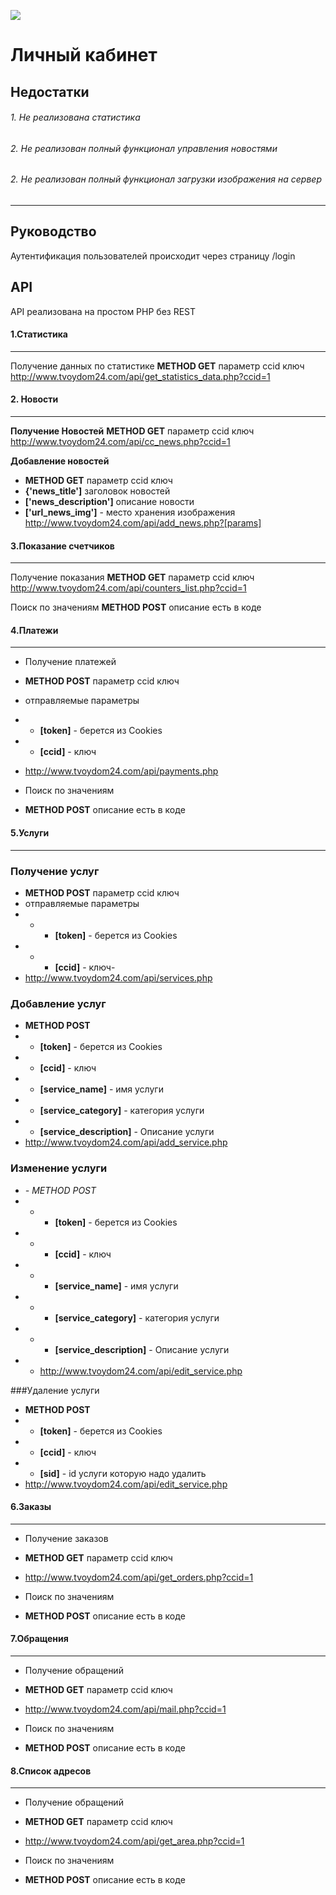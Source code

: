 ![](http://www.tvoydom24.com/img/logo.png)

# Личный кабинет 
Недостатки
------------


###### 1. Не реализована статистика
###### 2. Не реализован полный функционал управления новостями  
###### 2. Не реализован полный функционал загрузки изображения на сервер
------------
## Руководство
Аутентификация пользователей происходит через страницу /login
## API
API реализована на простом PHP без REST
#### 1.Статистика
------------
Получение данных по статистике 
**METHOD GET**  параметр ccid ключ
http://www.tvoydom24.com/api/get_statistics_data.php?ccid=1



#### 2. Новости
------------
**Получение Новостей**
**METHOD GET**  параметр ccid ключ
http://www.tvoydom24.com/api/cc_news.php?ccid=1

**Добавление новостей**

- **METHOD GET**  параметр ccid ключ
-  **{'news_title']** заголовок новостей
-  **['news_description']** описание новости
-  **['url_news_img']** - место хранения изображения
http://www.tvoydom24.com/api/add_news.php?[params]

#### 3.Показание счетчиков 
------------
Получение показания
**METHOD GET**  параметр ccid ключ
http://www.tvoydom24.com/api/counters_list.php?ccid=1

Поиск по значениям 
**METHOD POST**  описание есть в коде


#### 4.Платежи
------------
- Получение платежей
- **METHOD POST**  параметр ccid ключ
- отправляемые параметры 
- - **[token]** - берется из Cookies
- - **[ccid]** - ключ
- http://www.tvoydom24.com/api/payments.php

- Поиск по значениям 
- **METHOD POST**  описание есть в коде

#### 5.Услуги
------------
 ### Получение услуг
- **METHOD POST**  параметр ccid ключ
- отправляемые параметры 
- - - **[token]** - берется из Cookies
- - - **[ccid]** - ключ- 
- http://www.tvoydom24.com/api/services.php
### Добавление услуг

- **METHOD POST**
- - **[token]** - берется из Cookies
- - **[ccid]** - ключ
- - **[service_name]** - имя услуги
- - **[service_category]** - категория услуги
- - **[service_description]** - Описание  услуги
- http://www.tvoydom24.com/api/add_service.php

### Изменение услуги

- *- *METHOD POST**
- - - **[token]** - берется из Cookies
- - - **[ccid]** - ключ
- - - **[service_name]** - имя услуги
- - - **[service_category]** - категория услуги
- - - **[service_description]** - Описание  услуги
- - http://www.tvoydom24.com/api/edit_service.php


###Удаление услуги


- **METHOD POST**
- - **[token]** - берется из Cookies
- - **[ccid]** - ключ
- - **[sid]** - id услуги которую надо удалить
- http://www.tvoydom24.com/api/edit_service.php

#### 6.Заказы
------------

- Получение заказов
- **METHOD GET**  параметр ccid ключ
- http://www.tvoydom24.com/api/get_orders.php?ccid=1

- Поиск по значениям 
- **METHOD POST**  описание есть в коде

#### 7.Обращения
------------

- Получение обращений
- **METHOD GET**  параметр ccid ключ
- http://www.tvoydom24.com/api/mail.php?ccid=1

- Поиск по значениям 
- **METHOD POST**  описание есть в коде

#### 8.Cписок адресов
------------

- Получение обращений
- **METHOD GET**  параметр ccid ключ
- http://www.tvoydom24.com/api/get_area.php?ccid=1

- Поиск по значениям 
- **METHOD POST**  описание есть в коде
